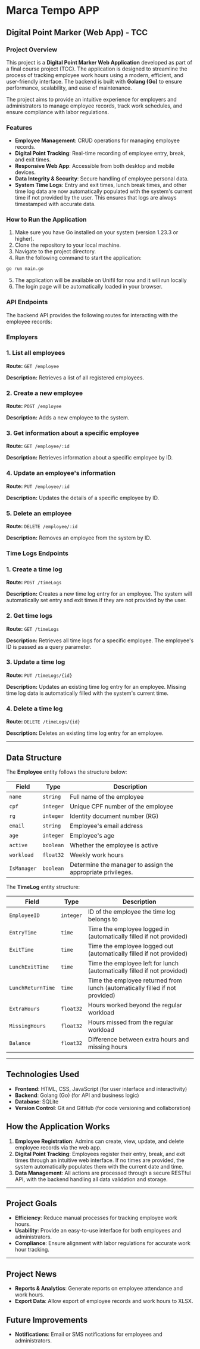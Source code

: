 # Marca Tempo APP

## Digital Point Marker (Web App) - TCC

### **Project Overview**

This project is a **Digital Point Marker Web Application** developed as part of a final course project (TCC). The application is designed to streamline the process of tracking employee work hours using a modern, efficient, and user-friendly interface. The backend is built with **Golang (Go)** to ensure performance, scalability, and ease of maintenance.

The project aims to provide an intuitive experience for employers and administrators to manage employee records, track work schedules, and ensure compliance with labor regulations.

### **Features**

- **Employee Management**: CRUD operations for managing employee records.
- **Digital Point Tracking**: Real-time recording of employee entry, break, and exit times.
- **Responsive Web App**: Accessible from both desktop and mobile devices.
- **Data Integrity & Security**: Secure handling of employee personal data.
- **System Time Logs**: Entry and exit times, lunch break times, and other time log data are now automatically populated with the system's current time if not provided by the user. This ensures that logs are always timestamped with accurate data.

### **How to Run the Application**

1. Make sure you have Go installed on your system (version 1.23.3 or higher).
2. Clone the repository to your local machine.
3. Navigate to the project directory.
4. Run the following command to start the application:

```bash
go run main.go
```

5. The application will be available on Unifil for now and it will run locally
6. The login page will be automatically loaded in your browser.

### **API Endpoints**

The backend API provides the following routes for interacting with the employee records:

### **Employers**

### **1. List all employees**

**Route:** `GET /employee`

**Description:** Retrieves a list of all registered employees.

### **2. Create a new employee**

**Route:** `POST /employee`

**Description:** Adds a new employee to the system.

### **3. Get information about a specific employee**

**Route:** `GET /employee/:id`

**Description:** Retrieves information about a specific employee by ID.

### **4. Update an employee's information**

**Route:** `PUT /employee/:id`

**Description:** Updates the details of a specific employee by ID.

### **5. Delete an employee**

**Route:** `DELETE /employee/:id`

**Description:** Removes an employee from the system by ID.

### **Time Logs Endpoints**

### **1. Create a time log**

**Route:** `POST /timeLogs`

**Description:** Creates a new time log entry for an employee. The system will automatically set entry and exit times if they are not provided by the user.

### **2. Get time logs**

**Route:** `GET /timeLogs`

**Description:** Retrieves all time logs for a specific employee. The employee's ID is passed as a query parameter.

### **3. Update a time log**

**Route:** `PUT /timeLogs/{id}`

**Description:** Updates an existing time log entry for an employee. Missing time log data is automatically filled with the system's current time.

### **4. Delete a time log**

**Route:** `DELETE /timeLogs/{id}`

**Description:** Deletes an existing time log entry for an employee.

---

## **Data Structure**

The **Employee** entity follows the structure below:

| **Field** | **Type** | **Description** |
| --- | --- | --- |
| `name` | `string` | Full name of the employee |
| `cpf` | `integer` | Unique CPF number of the employee |
| `rg` | `integer` | Identity document number (RG) |
| `email` | `string` | Employee's email address |
| `age` | `integer` | Employee's age |
| `active` | `boolean` | Whether the employee is active |
| `workload` | `float32` | Weekly work hours |
| `IsManager` | `boolean` | Determine the manager to assign the appropriate privileges. |

The **TimeLog** entity structure:

| **Field** | **Type** | **Description** |
| --- | --- | --- |
| `EmployeeID` | `integer` | ID of the employee the time log belongs to |
| `EntryTime` | `time` | Time the employee logged in (automatically filled if not provided) |
| `ExitTime` | `time` | Time the employee logged out (automatically filled if not provided) |
| `LunchExitTime` | `time` | Time the employee left for lunch (automatically filled if not provided) |
| `LunchReturnTime` | `time` | Time the employee returned from lunch (automatically filled if not provided) |
| `ExtraHours` | `float32` | Hours worked beyond the regular workload |
| `MissingHours` | `float32` | Hours missed from the regular workload |
| `Balance` | `float32` | Difference between extra hours and missing hours |

---

## **Technologies Used**

- **Frontend**: HTML, CSS, JavaScript (for user interface and interactivity)
- **Backend**: Golang (Go) (for API and business logic)
- **Database**: SQLite
- **Version Control**: Git and GitHub (for code versioning and collaboration)

## **How the Application Works**

1. **Employee Registration**: Admins can create, view, update, and delete employee records via the web app.
2. **Digital Point Tracking**: Employees register their entry, break, and exit times through an intuitive web interface. If no times are provided, the system automatically populates them with the current date and time.
3. **Data Management**: All actions are processed through a secure RESTful API, with the backend handling all data validation and storage.

---

## **Project Goals**

- **Efficiency**: Reduce manual processes for tracking employee work hours.
- **Usability**: Provide an easy-to-use interface for both employees and administrators.
- **Compliance**: Ensure alignment with labor regulations for accurate work hour tracking.

---



## **Project News**

- **Reports & Analytics**: Generate reports on employee attendance and work hours.
- **Export Data**: Allow export of employee records and work hours to XLSX.

## **Future Improvements**
- **Notifications**: Email or SMS notifications for employees and administrators.
